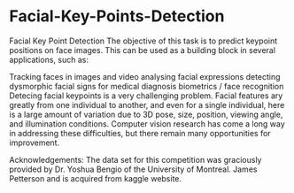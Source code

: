 # Facial-Key-Points-Detection
Facial Key Point Detection
The objective of this task is to predict keypoint positions on face images. This can be used as a building block in several applications, such as:

Tracking faces in images and video
analysing facial expressions
detecting dysmorphic facial signs for medical diagnosis
biometrics / face recognition
Detecing facial keypoints is a very challenging problem. Facial features ary greatly from one individual to another, and even for a single individual, here is a large amount of variation due to 3D pose, size, position, viewing angle, and illumination conditions. Computer vision research has come a long way in addressing these difficulties, but there remain many opportunities for improvement.

Acknowledgements: The data set for this competition was graciously provided by Dr. Yoshua Bengio of the University of Montreal. James Petterson and is acquired from kaggle website.

